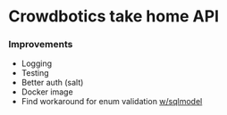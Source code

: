 # Crowdbotics take home API

### Improvements

* Logging
* Testing
* Better auth (salt)
* Docker image
* Find workaround for enum validation [w/sqlmodel](https://github.com/tiangolo/sqlmodel/pull/24)